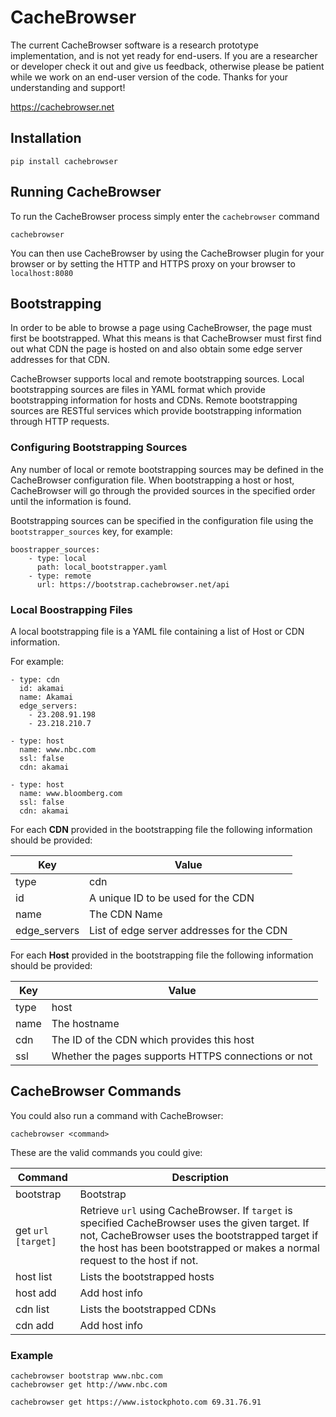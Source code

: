 # CacheBrowser

The current CacheBrowser software is a research prototype implementation, and is not yet ready for end-users. If you are a researcher or developer check it out and give us feedback, otherwise please be patient while we work on an end-user version of the code. 
Thanks for your understanding and support! 

https://cachebrowser.net

## Installation
```
pip install cachebrowser
```

## Running CacheBrowser
To run the CacheBrowser process simply enter the `cachebrowser` command
```
cachebrowser
```

You can then use CacheBrowser by using the CacheBrowser plugin for your browser or by setting the HTTP and HTTPS proxy on your browser to `localhost:8080`

## Bootstrapping
In order to be able to browse a page using CacheBrowser, the page must first be bootstrapped.
What this means is that CacheBrowser must first find out what CDN the page is hosted on and also obtain some edge server addresses for that CDN. 

CacheBrowser supports local and remote bootstrapping sources. Local bootstrapping sources are files in YAML format which provide bootstrapping information for hosts and CDNs. Remote bootstrapping sources are RESTful services which provide bootstrapping information through HTTP requests.


### Configuring Bootstrapping Sources
Any number of local or remote bootstrapping sources may be defined in the CacheBrowser configuration file. When bootstrapping a host or host, CacheBrowser will go through the provided sources in the specified order until the information is found.

Bootstrapping sources can be specified in the configuration file using the `bootstrapper_sources` key, for example:
```
boostrapper_sources:
	- type: local
	  path: local_bootstrapper.yaml
	- type: remote
	  url: https://bootstrap.cachebrowser.net/api
```

### Local Boostrapping Files
A local bootstrapping file is a YAML file containing a list of Host or CDN information.

For example:
```
- type: cdn
  id: akamai
  name: Akamai
  edge_servers:
    - 23.208.91.198
    - 23.218.210.7

- type: host
  name: www.nbc.com
  ssl: false
  cdn: akamai

- type: host
  name: www.bloomberg.com
  ssl: false
  cdn: akamai
```

For each **CDN** provided in the bootstrapping file the following information should be provided:

Key                        | Value 
---------------------------| ---
type                       | cdn
id                         | A unique ID to be used for the CDN
name                       | The CDN Name
edge_servers               | List of edge server addresses for the CDN

For each **Host** provided in the bootstrapping file the following information should be provided:

Key                        | Value 
---------------------------| ---
type                       | host
name                       | The hostname
cdn                        | The ID of the CDN which provides this host
ssl                        | Whether the pages supports HTTPS connections or not


## CacheBrowser Commands


You could also run a command with CacheBrowser:
```
cachebrowser <command>
```



These are the valid commands you could give:

Command                                                                     | Description 
--------------------------------------------------------------------------- | ---
bootstrap <host>                                                            | Bootstrap <host>
get `url` `[target]`                                                        | Retrieve `url` using CacheBrowser. If `target` is specified CacheBrowser uses the given target. If not, CacheBrowser uses the bootstrapped target if the host has been bootstrapped or makes a normal request to the host if not.
host list                                                                   | Lists the bootstrapped hosts
host add 								    | Add host info
cdn list                                                                    | Lists the bootstrapped CDNs 
cdn add 								    | Add host info


### Example
```
cachebrowser bootstrap www.nbc.com
cachebrowser get http://www.nbc.com

cachebrowser get https://www.istockphoto.com 69.31.76.91
```

